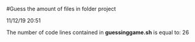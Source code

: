 #Guess the amount of files in folder project 

11/12/19
20:51

 The number of code lines  contained in **guessinggame.sh** is equal to:
26

